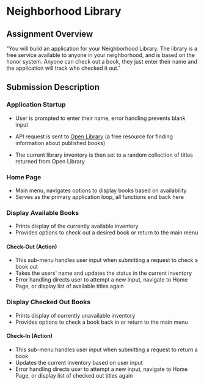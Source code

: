 # Neighborhood Library

## Assignment Overview

"You will build an application for your Neighborhood Library. The library is a free service available to anyone in your neighborhood, and is based on the honor system. Anyone can check out a book, they just enter their name and the application will track who checked it out."

## Submission Description

### Application Startup

- User is prompted to enter their name, error handling prevents blank input

- API request is sent to [Open Library](https://openlibrary.org/) (a free resource for finding information about published books)

- The current library inventory is then set to a random collection of titles returned from Open Library

### Home Page

- Main menu, navigates options to display books based on availability
- Serves as the primary application loop, all functions end back here

### Display Available Books

- Prints display of the currently available inventory
- Provides options to check out a desired book or return to the main menu

#### Check-Out (Action)

- This sub-menu handles user input when submitting a request to check a book out
- Takes the users' name and updates the status in the current inventory
- Error handling directs user to attempt a new input, navigate to Home Page, or display list of available titles again

### Display Checked Out Books

- Prints display of currently unavailable inventory
- Provides options to check a book back in or return to the main menu

#### Check-In (Action)

- This sub-menu handles user input when submitting a request to return a book
- Updates the current inventory based on user input
- Error handling directs user to attempt a new input, navigate to Home Page, or display list of checked out titles again

